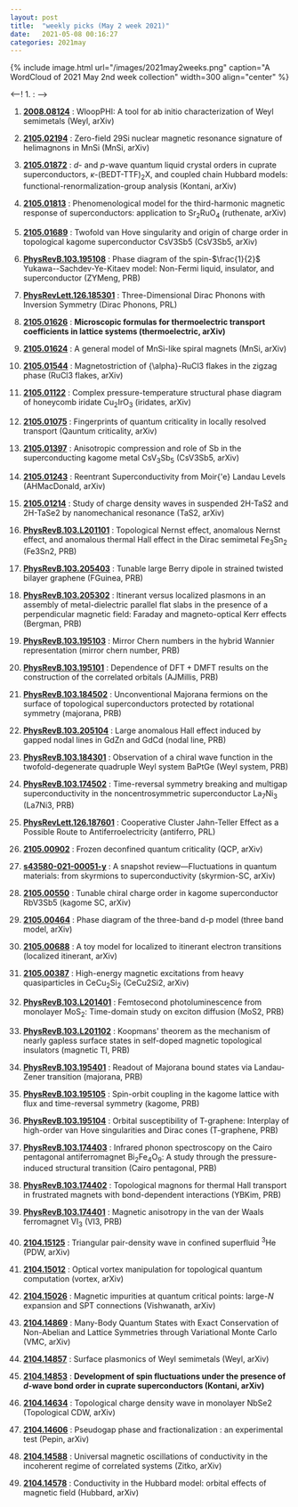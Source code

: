 ```yaml
---
layout: post
title:  "weekly picks (May 2 week 2021)"
date:   2021-05-08 00:16:27
categories: 2021may
---
```


{% include image.html url="/images/2021may2weeks.png" caption="A WordCloud of 2021 May 2nd week collection" width=300 align="center" %}


<--! 1. **[]()** : -->


1. **[2008.08124](http://arxiv.org/abs/2008.08124)** : WloopPHI: A tool for ab initio characterization of Weyl semimetals (Weyl, arXiv)

1. **[2105.02194](http://arxiv.org/abs/2105.02194)** : Zero-field 29Si nuclear magnetic resonance signature of helimagnons in MnSi (MnSi, arXiv)

1. **[2105.01872](http://arxiv.org/abs/2105.01872)** : $d$- and $p$-wave quantum liquid crystal orders in cuprate superconductors, $\kappa$-(BEDT-TTF)$_2$X, and coupled chain Hubbard models: functional-renormalization-group analysis (Kontani, arXiv)

1. **[2105.01813](http://arxiv.org/abs/2105.01813)** : Phenomenological model for the third-harmonic magnetic response of superconductors: application to Sr$_{2}$RuO$_{4}$ (ruthenate, arXiv)

1. **[2105.01689](http://arxiv.org/abs/2105.01689)** : Twofold van Hove singularity and origin of charge order in topological kagome superconductor CsV3Sb5 (CsV3Sb5, arXiv)

1. **[PhysRevB.103.195108](https://link.aps.org/doi/10.1103/PhysRevB.103.195108)** : Phase diagram of the spin-$\frac{1}{2}$ Yukawa--Sachdev-Ye-Kitaev model: Non-Fermi liquid, insulator, and superconductor (ZYMeng, PRB)

1. **[PhysRevLett.126.185301](https://link.aps.org/doi/10.1103/PhysRevLett.126.185301)** : Three-Dimensional Dirac Phonons with Inversion Symmetry (Dirac Phonons, PRL)


1. **[2105.01626](http://arxiv.org/abs/2105.01626)** : **Microscopic formulas for thermoelectric transport coefficients in lattice systems (thermoelectric, arXiv)**

1. **[2105.01624](http://arxiv.org/abs/2105.01624)** : A general model of MnSi-like spiral magnets (MnSi, arXiv)

1. **[2105.01544](http://arxiv.org/abs/2105.01544)** : Magnetostriction of {\alpha}-RuCl3 flakes in the zigzag phase (RuCl3 flakes, arXiv)

1. **[2105.01122](http://arxiv.org/abs/2105.01122)** : Complex pressure-temperature structural phase diagram of honeycomb iridate Cu$_2$IrO$_3$ (iridates, arXiv)

1. **[2105.01075](http://arxiv.org/abs/2105.01075)** : Fingerprints of quantum criticality in locally resolved transport (Qauntum criticality, arXiv)

1. **[2105.01397](http://arxiv.org/abs/2105.01397)** : Anisotropic compression and role of Sb in the superconducting kagome metal CsV$_3$Sb$_5$ (CsV3Sb5, arXiv)


1. **[2105.01243](http://arxiv.org/abs/2105.01243)** : Reentrant Superconductivity from Moir{\'e} Landau Levels (AHMacDonald, arXiv)


1. **[2105.01214](http://arxiv.org/abs/2105.01214)** : Study of charge density waves in suspended 2H-TaS2 and 2H-TaSe2 by nanomechanical resonance (TaS2, arXiv)


1. **[PhysRevB.103.L201101](https://link.aps.org/doi/10.1103/PhysRevB.103.L201101)** : Topological Nernst effect, anomalous Nernst effect, and anomalous thermal Hall effect in the Dirac semimetal ${\mathrm{Fe}}_{3}{\mathrm{Sn}}_{2}$ (Fe3Sn2, PRB)


1. **[PhysRevB.103.205403](https://link.aps.org/doi/10.1103/PhysRevB.103.205403)** : Tunable large Berry dipole in strained twisted bilayer graphene (FGuinea, PRB)

1. **[PhysRevB.103.205302](https://link.aps.org/doi/10.1103/PhysRevB.103.205302)** : Itinerant versus localized plasmons in an assembly of metal-dielectric parallel flat slabs in the presence of a perpendicular magnetic field: Faraday and magneto-optical Kerr effects (Bergman, PRB)

1. **[PhysRevB.103.195103](https://link.aps.org/doi/10.1103/PhysRevB.103.195103)** : Mirror Chern numbers in the hybrid Wannier representation (mirror chern number, PRB)

1. **[PhysRevB.103.195101](https://link.aps.org/doi/10.1103/PhysRevB.103.195101)** : Dependence of $\mathrm{DFT}+\mathrm{DMFT}$ results on the construction of the correlated orbitals (AJMillis, PRB)

1. **[PhysRevB.103.184502](https://link.aps.org/doi/10.1103/PhysRevB.103.184502)** : Unconventional Majorana fermions on the surface of topological superconductors protected by rotational symmetry (majorana, PRB)


1. **[PhysRevB.103.205104](https://link.aps.org/doi/10.1103/PhysRevB.103.205104)** : Large anomalous Hall effect induced by gapped nodal lines in GdZn and GdCd (nodal line, PRB)

1. **[PhysRevB.103.184301](https://link.aps.org/doi/10.1103/PhysRevB.103.184301)** : Observation of a chiral wave function in the twofold-degenerate quadruple Weyl system BaPtGe (Weyl system, PRB)


1. **[PhysRevB.103.174502](https://link.aps.org/doi/10.1103/PhysRevB.103.174502)** : Time-reversal symmetry breaking and multigap superconductivity in the noncentrosymmetric superconductor ${\mathrm{La}}_{7}{\mathrm{Ni}}_{3}$ (La7Ni3, PRB)

1. **[PhysRevLett.126.187601](https://link.aps.org/doi/10.1103/PhysRevLett.126.187601)** : Cooperative Cluster Jahn-Teller Effect as a Possible Route to Antiferroelectricity (antiferro, PRL)



1. **[2105.00902](http://arxiv.org/abs/2105.00902)** : Frozen deconfined quantum criticality (QCP, arXiv)

1. **[s43580-021-00051-y](https://doi.org/10.1557/s43580-021-00051-y)** : A snapshot review—Fluctuations in quantum materials: from skyrmions to superconductivity (skyrmion-SC, arXiv)

1. **[2105.00550](http://arxiv.org/abs/2105.00550)** : Tunable chiral charge order in kagome superconductor RbV3Sb5 (kagome SC, arXiv)

1. **[2105.00464](http://arxiv.org/abs/2105.00464)** : Phase diagram of the three-band d-p model (three band model, arXiv)

1. **[2105.00688](http://arxiv.org/abs/2105.00688)** : A toy model for localized to itinerant electron transitions (localized itinerant, arXiv)

1. **[2105.00387](http://arxiv.org/abs/2105.00387)** : High-energy magnetic excitations from heavy quasiparticles in CeCu$_2$Si$_2$ (CeCu2Si2, arXiv)

1. **[PhysRevB.103.L201401](https://link.aps.org/doi/10.1103/PhysRevB.103.L201401)** : Femtosecond photoluminescence from monolayer ${\mathrm{MoS}}_{2}$: Time-domain study on exciton diffusion (MoS2, PRB)

1. **[PhysRevB.103.L201102](https://link.aps.org/doi/10.1103/PhysRevB.103.L201102)** : Koopmans' theorem as the mechanism of nearly gapless surface states in self-doped magnetic topological insulators (magnetic TI, PRB)

1. **[PhysRevB.103.195401](https://link.aps.org/doi/10.1103/PhysRevB.103.195401)** : Readout of Majorana bound states via Landau-Zener transition (majorana, PRB)

1. **[PhysRevB.103.195105](https://link.aps.org/doi/10.1103/PhysRevB.103.195105)** : Spin-orbit coupling in the kagome lattice with flux and time-reversal symmetry (kagome, PRB)

1. **[PhysRevB.103.195104](https://link.aps.org/doi/10.1103/PhysRevB.103.195104)** : Orbital susceptibility of T-graphene: Interplay of high-order van Hove singularities and Dirac cones (T-graphene, PRB)

1. **[PhysRevB.103.174403](https://link.aps.org/doi/10.1103/PhysRevB.103.174403)** : Infrared phonon spectroscopy on the Cairo pentagonal antiferromagnet ${\mathrm{Bi}}_{2}{\mathrm{Fe}}_{4}{\mathrm{O}}_{9}$: A study through the pressure-induced structural transition (Cairo pentagonal, PRB)

1. **[PhysRevB.103.174402](https://link.aps.org/doi/10.1103/PhysRevB.103.174402)** : Topological magnons for thermal Hall transport in frustrated magnets with bond-dependent interactions (YBKim, PRB)

1. **[PhysRevB.103.174401](https://link.aps.org/doi/10.1103/PhysRevB.103.174401)** : Magnetic anisotropy in the van der Waals ferromagnet $\mathrm{V}{\mathrm{I}}_{3}$ (VI3, PRB)



1. **[2104.15125](http://arxiv.org/abs/2104.15125)** : Triangular pair-density wave in confined superfluid $^3$He (PDW, arXiv)

1. **[2104.15012](http://arxiv.org/abs/2104.15012)** : Optical vortex manipulation for topological quantum computation (vortex, arXiv)


1. **[2104.15026](http://arxiv.org/abs/2104.15026)** : Magnetic impurities at quantum critical points: large-$N$ expansion and SPT connections (Vishwanath, arXiv)

1. **[2104.14869](http://arxiv.org/abs/2104.14869)** : Many-Body Quantum States with Exact Conservation of Non-Abelian and Lattice Symmetries through Variational Monte Carlo (VMC, arXiv)


1. **[2104.14857](http://arxiv.org/abs/2104.14857)** : Surface plasmonics of Weyl semimetals (Weyl, arXiv)

1. **[2104.14853](http://arxiv.org/abs/2104.14853)** : **Development of spin fluctuations under the presence of $d$-wave bond order in cuprate superconductors (Kontani, arXiv)**

1. **[2104.14634](http://arxiv.org/abs/2104.14634)** : Topological charge density wave in monolayer NbSe2 (Topological CDW, arXiv)

1. **[2104.14606](http://arxiv.org/abs/2104.14606)** : Pseudogap phase and fractionalization : an experimental test (Pepin, arXiv)

1. **[2104.14588](http://arxiv.org/abs/2104.14588)** : Universal magnetic oscillations of conductivity in the incoherent regime of correlated systems (Zitko, arXiv)

1. **[2104.14578](http://arxiv.org/abs/2104.14578)** : Conductivity in the Hubbard model: orbital effects of magnetic field (Hubbard, arXiv) 


